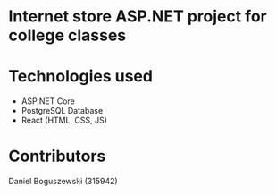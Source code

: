 # Internet store ASP.NET project for college classes 

# Technologies used
- ASP.NET Core
- PostgreSQL Database
- React (HTML, CSS, JS)

# Contributors
Daniel Boguszewski (315942)

